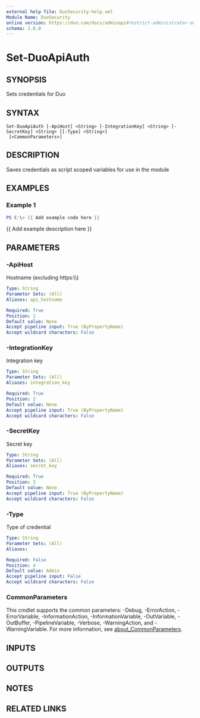 ```yaml
---
external help file: DuoSecurity-help.xml
Module Name: DuoSecurity
online version: https://duo.com/docs/adminapi#restrict-administrator-authentication-factors
schema: 2.0.0
---
```


# Set-DuoApiAuth

## SYNOPSIS
Sets credentials for Duo

## SYNTAX

```
Set-DuoApiAuth [-ApiHost] <String> [-IntegrationKey] <String> [-SecretKey] <String> [[-Type] <String>]
 [<CommonParameters>]
```

## DESCRIPTION
Saves credentials as script scoped variables for use in the module

## EXAMPLES

### Example 1
```powershell
PS C:\> {{ Add example code here }}
```

{{ Add example description here }}

## PARAMETERS

### -ApiHost
Hostname (excluding https:\\\\)

```yaml
Type: String
Parameter Sets: (All)
Aliases: api_hostname

Required: True
Position: 1
Default value: None
Accept pipeline input: True (ByPropertyName)
Accept wildcard characters: False
```

### -IntegrationKey
Integration key

```yaml
Type: String
Parameter Sets: (All)
Aliases: integration_key

Required: True
Position: 2
Default value: None
Accept pipeline input: True (ByPropertyName)
Accept wildcard characters: False
```

### -SecretKey
Secret key

```yaml
Type: String
Parameter Sets: (All)
Aliases: secret_key

Required: True
Position: 3
Default value: None
Accept pipeline input: True (ByPropertyName)
Accept wildcard characters: False
```

### -Type
Type of credential

```yaml
Type: String
Parameter Sets: (All)
Aliases:

Required: False
Position: 4
Default value: Admin
Accept pipeline input: False
Accept wildcard characters: False
```

### CommonParameters
This cmdlet supports the common parameters: -Debug, -ErrorAction, -ErrorVariable, -InformationAction, -InformationVariable, -OutVariable, -OutBuffer, -PipelineVariable, -Verbose, -WarningAction, and -WarningVariable. For more information, see [about_CommonParameters](http://go.microsoft.com/fwlink/?LinkID=113216).

## INPUTS

## OUTPUTS

## NOTES

## RELATED LINKS
